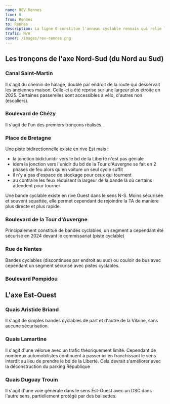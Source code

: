 ```yaml
---
name: REV Rennes
line: 0
from: Rennes
to: Rennes
description: La ligne 0 constitue l'anneau cyclable rennais qui relie l'ensemble des liaisons du réseau express vélo métropolitain. 
trafic: N/A
cover: /images/rev-rennes.png
---
```


## Les tronçons de l'axe Nord-Sud (du Nord au Sud)

### Canal Saint-Martin
Il s'agit du chemin de halage, doublé par endroit de la route qui desservait les anciennes maison. Celle-ci a été reprise sur une largeur plus étroite en 2025.
Certaines passerelles sont accessibles à vélo, d'autres non (escaliers).

### Boulevard de Chézy
Il s'agit de l'un des premiers tronçons réalisés.

### Place de Bretagne

Une piste bidirectionnelle existe en rive Est mais :
* la jonction bidir/unidir vers le bd de la Liberté n'est pas géniale
* idem la jonction vers l'unidir du bd de la Tour d'Auvergne se fait en 2 phases de feu alors qu'en voiture un seul cycle suffit
* il n'y a pas d'espace de stockage pour ceux qui tournent
* au contraire les feux réduisent la largeur de la bande là où certains attendent pour tourner

Une bande cyclable existe en rive Ouest dans le sens N-S. Moins sécurisée et souvent squattée, elle permet cependant de rejoindre la TA de manière plus directe et plus rapide.

### Boulevard de la Tour d'Auvergne

Principalement constitué de bandes cyclables, un segment a cependant été sécurisé en 2024 devant le commissariat (piste cyclable)

### Rue de Nantes

Bandes cyclables (discontinues par endroit au sud) ou couloir de bus avec cependant un segment sécurisé avec pistes cyclables.

### Boulevard Pompidou

## L'axe Est-Ouest

### Quais Aristide Briand

Il s'agit de simples bandes cyclables de part et d'autre de la Vilaine, sans aucune sécurisation.

### Quais Lamartine

Il s'agit d'une vélorue avec un trafic théoriquement limité. Cependant de nombreux automobilistes continuent à passer ici en franchissant le sens interdit au lieu de prendre le bd de la Liberté.
Cela devrait s'améliorer avec la déconstruction du parking République

### Quais Duguay Trouin

Il s'agit d'une voie générale dans le sens Est-Ouest avec un DSC dans l'autre sens, partiellement protégé par des balisettes.